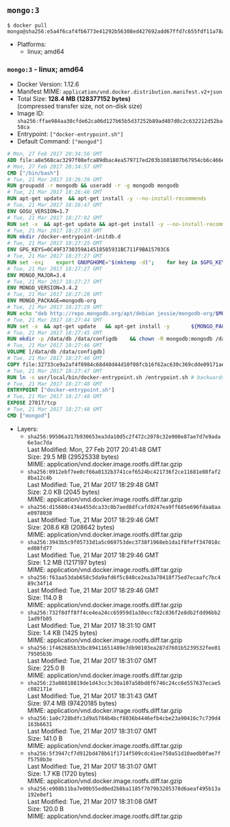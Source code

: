 ## `mongo:3`

```console
$ docker pull mongo@sha256:e5a4f6caf4fb6773e41292b56308ed427692add67ffd7c655fdf11a78a72df4e
```

-	Platforms:
	-	linux; amd64

### `mongo:3` - linux; amd64

-	Docker Version: 1.12.6
-	Manifest MIME: `application/vnd.docker.distribution.manifest.v2+json`
-	Total Size: **128.4 MB (128377152 bytes)**  
	(compressed transfer size, not on-disk size)
-	Image ID: `sha256:ffae984aa30cfde62ca06d127b65b5d37252b89ad407d0c2c632212d52ba58ca`
-	Entrypoint: `["docker-entrypoint.sh"]`
-	Default Command: `["mongod"]`

```dockerfile
# Mon, 27 Feb 2017 20:34:56 GMT
ADD file:a8e568cac3297f08efca89dbac4ea579717ed203b1601807b67954cb6c466e73 in / 
# Mon, 27 Feb 2017 20:34:57 GMT
CMD ["/bin/bash"]
# Tue, 21 Mar 2017 18:26:39 GMT
RUN groupadd -r mongodb && useradd -r -g mongodb mongodb
# Tue, 21 Mar 2017 18:26:46 GMT
RUN apt-get update 	&& apt-get install -y --no-install-recommends 		jq 		numactl 	&& rm -rf /var/lib/apt/lists/*
# Tue, 21 Mar 2017 18:26:47 GMT
ENV GOSU_VERSION=1.7
# Tue, 21 Mar 2017 18:27:02 GMT
RUN set -x 	&& apt-get update && apt-get install -y --no-install-recommends ca-certificates wget && rm -rf /var/lib/apt/lists/* 	&& wget -O /usr/local/bin/gosu "https://github.com/tianon/gosu/releases/download/$GOSU_VERSION/gosu-$(dpkg --print-architecture)" 	&& wget -O /usr/local/bin/gosu.asc "https://github.com/tianon/gosu/releases/download/$GOSU_VERSION/gosu-$(dpkg --print-architecture).asc" 	&& export GNUPGHOME="$(mktemp -d)" 	&& gpg --keyserver ha.pool.sks-keyservers.net --recv-keys B42F6819007F00F88E364FD4036A9C25BF357DD4 	&& gpg --batch --verify /usr/local/bin/gosu.asc /usr/local/bin/gosu 	&& rm -r "$GNUPGHOME" /usr/local/bin/gosu.asc 	&& chmod +x /usr/local/bin/gosu 	&& gosu nobody true 	&& apt-get purge -y --auto-remove ca-certificates wget
# Tue, 21 Mar 2017 18:27:03 GMT
RUN mkdir /docker-entrypoint-initdb.d
# Tue, 21 Mar 2017 18:27:25 GMT
ENV GPG_KEYS=0C49F3730359A14518585931BC711F9BA15703C6
# Tue, 21 Mar 2017 18:27:27 GMT
RUN set -ex; 	export GNUPGHOME="$(mktemp -d)"; 	for key in $GPG_KEYS; do 		gpg --keyserver ha.pool.sks-keyservers.net --recv-keys "$key"; 	done; 	gpg --export $GPG_KEYS > /etc/apt/trusted.gpg.d/mongodb.gpg; 	rm -r "$GNUPGHOME"; 	apt-key list
# Tue, 21 Mar 2017 18:27:27 GMT
ENV MONGO_MAJOR=3.4
# Tue, 21 Mar 2017 18:27:27 GMT
ENV MONGO_VERSION=3.4.2
# Tue, 21 Mar 2017 18:27:28 GMT
ENV MONGO_PACKAGE=mongodb-org
# Tue, 21 Mar 2017 18:27:29 GMT
RUN echo "deb http://repo.mongodb.org/apt/debian jessie/mongodb-org/$MONGO_MAJOR main" > /etc/apt/sources.list.d/mongodb-org.list
# Tue, 21 Mar 2017 18:27:44 GMT
RUN set -x 	&& apt-get update 	&& apt-get install -y 		${MONGO_PACKAGE}=$MONGO_VERSION 		${MONGO_PACKAGE}-server=$MONGO_VERSION 		${MONGO_PACKAGE}-shell=$MONGO_VERSION 		${MONGO_PACKAGE}-mongos=$MONGO_VERSION 		${MONGO_PACKAGE}-tools=$MONGO_VERSION 	&& rm -rf /var/lib/apt/lists/* 	&& rm -rf /var/lib/mongodb 	&& mv /etc/mongod.conf /etc/mongod.conf.orig
# Tue, 21 Mar 2017 18:27:45 GMT
RUN mkdir -p /data/db /data/configdb 	&& chown -R mongodb:mongodb /data/db /data/configdb
# Tue, 21 Mar 2017 18:27:46 GMT
VOLUME [/data/db /data/configdb]
# Tue, 21 Mar 2017 18:27:46 GMT
COPY file:32733ce9a2af4f8984c68d40d44d10f08fcb16f62ac630c369cdde09171ae5cb in /usr/local/bin/ 
# Tue, 21 Mar 2017 18:27:47 GMT
RUN ln -s usr/local/bin/docker-entrypoint.sh /entrypoint.sh # backwards compat
# Tue, 21 Mar 2017 18:27:48 GMT
ENTRYPOINT ["docker-entrypoint.sh"]
# Tue, 21 Mar 2017 18:27:48 GMT
EXPOSE 27017/tcp
# Tue, 21 Mar 2017 18:27:48 GMT
CMD ["mongod"]
```

-	Layers:
	-	`sha256:99506a317b930653ea3da10d5c2f472c2078c32e908e87ae7d7e9ada6e3ac7da`  
		Last Modified: Mon, 27 Feb 2017 20:41:48 GMT  
		Size: 29.5 MB (29525338 bytes)  
		MIME: application/vnd.docker.image.rootfs.diff.tar.gzip
	-	`sha256:0912ebf7ee0cf66a0132b3741cef6524bc421736f2ce11681e08faf28ba12c4b`  
		Last Modified: Tue, 21 Mar 2017 18:29:48 GMT  
		Size: 2.0 KB (2045 bytes)  
		MIME: application/vnd.docker.image.rootfs.diff.tar.gzip
	-	`sha256:d15680c434a455dca33c0b7aed8dfcafd9247ea9ff685e696fdaa8aae0978038`  
		Last Modified: Tue, 21 Mar 2017 18:29:46 GMT  
		Size: 208.6 KB (208642 bytes)  
		MIME: application/vnd.docker.image.rootfs.diff.tar.gzip
	-	`sha256:3943b5c9f05733d1a5c069753dec3738f1968eb1da1f8feff347018ced08fd77`  
		Last Modified: Tue, 21 Mar 2017 18:29:46 GMT  
		Size: 1.2 MB (1217197 bytes)  
		MIME: application/vnd.docker.image.rootfs.diff.tar.gzip
	-	`sha256:f63aa53dab658c5da9afd6f5c840ce2ea3a70418f75ed7ecaafc7bc489c34f14`  
		Last Modified: Tue, 21 Mar 2017 18:29:46 GMT  
		Size: 114.0 B  
		MIME: application/vnd.docker.image.rootfs.diff.tar.gzip
	-	`sha256:732f8dff8ff4ce4ea24cc65959d1a30eccf82c836f2e8db2fdd96bb21ad9fb05`  
		Last Modified: Tue, 21 Mar 2017 18:31:10 GMT  
		Size: 1.4 KB (1425 bytes)  
		MIME: application/vnd.docker.image.rootfs.diff.tar.gzip
	-	`sha256:1f462685b33bc89411651489e7db90103ea287d7601b5239532fee0179505b3b`  
		Last Modified: Tue, 21 Mar 2017 18:31:07 GMT  
		Size: 225.0 B  
		MIME: application/vnd.docker.image.rootfs.diff.tar.gzip
	-	`sha256:23a08818819de1d43cc3c30a107a58bd8f6746c24cc6e557637ecae5c082171e`  
		Last Modified: Tue, 21 Mar 2017 18:31:43 GMT  
		Size: 97.4 MB (97420185 bytes)  
		MIME: application/vnd.docker.image.rootfs.diff.tar.gzip
	-	`sha256:1a0c728bdfc1d9a5784b4bcf8036b4446efb4cbe23a90416c7c739d4163b6631`  
		Last Modified: Tue, 21 Mar 2017 18:31:07 GMT  
		Size: 141.0 B  
		MIME: application/vnd.docker.image.rootfs.diff.tar.gzip
	-	`sha256:5f3947cf7d912bd478b61f1714f509cdc41ee750a51d10aedb0fae7ff5750b3e`  
		Last Modified: Tue, 21 Mar 2017 18:31:07 GMT  
		Size: 1.7 KB (1720 bytes)  
		MIME: application/vnd.docker.image.rootfs.diff.tar.gzip
	-	`sha256:e908b11ba7e00b55ed0ed2b8ba1185f7079b3205378d6aeaf495b13a192e0ef1`  
		Last Modified: Tue, 21 Mar 2017 18:31:08 GMT  
		Size: 120.0 B  
		MIME: application/vnd.docker.image.rootfs.diff.tar.gzip
